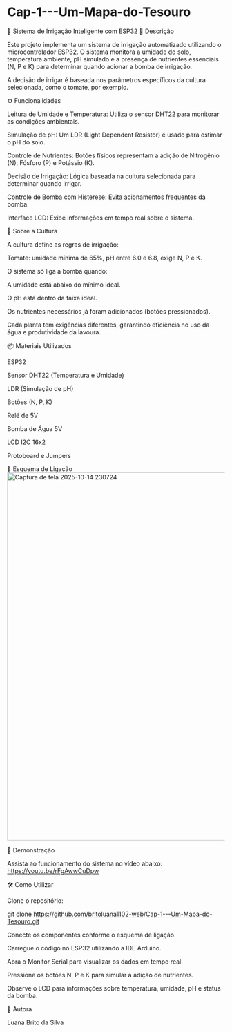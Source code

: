 # Cap-1---Um-Mapa-do-Tesouro
🌱 Sistema de Irrigação Inteligente com ESP32
📌 Descrição

Este projeto implementa um sistema de irrigação automatizado utilizando o microcontrolador ESP32.
O sistema monitora a umidade do solo, temperatura ambiente, pH simulado e a presença de nutrientes essenciais (N, P e K) para determinar quando acionar a bomba de irrigação.

A decisão de irrigar é baseada nos parâmetros específicos da cultura selecionada, como o tomate, por exemplo.


⚙️ Funcionalidades

Leitura de Umidade e Temperatura: Utiliza o sensor DHT22 para monitorar as condições ambientais.

Simulação de pH: Um LDR (Light Dependent Resistor) é usado para estimar o pH do solo.

Controle de Nutrientes: Botões físicos representam a adição de Nitrogênio (N), Fósforo (P) e Potássio (K).

Decisão de Irrigação: Lógica baseada na cultura selecionada para determinar quando irrigar.

Controle de Bomba com Histerese: Evita acionamentos frequentes da bomba.

Interface LCD: Exibe informações em tempo real sobre o sistema.


🌾 Sobre a Cultura

A cultura define as regras de irrigação:

Tomate: umidade mínima de 65%, pH entre 6.0 e 6.8, exige N, P e K.

O sistema só liga a bomba quando:

A umidade está abaixo do mínimo ideal.

O pH está dentro da faixa ideal.

Os nutrientes necessários já foram adicionados (botões pressionados).

Cada planta tem exigências diferentes, garantindo eficiência no uso da água e produtividade da lavoura.


📦 Materiais Utilizados

ESP32

Sensor DHT22 (Temperatura e Umidade)

LDR (Simulação de pH)

Botões (N, P, K)

Relé de 5V

Bomba de Água 5V

LCD I2C 16x2

Protoboard e Jumpers


🔌 Esquema de Ligação
<img width="956" height="852" alt="Captura de tela 2025-10-14 230724" src="https://github.com/user-attachments/assets/d64003af-a8b6-4232-863f-79931ae27d10" />



🎥 Demonstração

Assista ao funcionamento do sistema no vídeo abaixo:
https://youtu.be/rFgAwwCuDpw


🛠️ Como Utilizar

Clone o repositório:

git clone https://github.com/britoluana1102-web/Cap-1---Um-Mapa-do-Tesouro.git


Conecte os componentes conforme o esquema de ligação.

Carregue o código no ESP32 utilizando a IDE Arduino.

Abra o Monitor Serial para visualizar os dados em tempo real.

Pressione os botões N, P e K para simular a adição de nutrientes.

Observe o LCD para informações sobre temperatura, umidade, pH e status da bomba.


👥 Autora

Luana Brito da Silva

